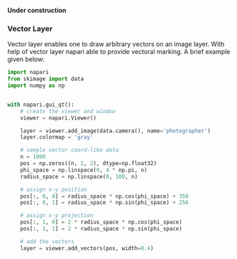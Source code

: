 **Under construction**

### Vector Layer

Vector layer enables one to draw arbitrary vectors on an image layer.
With help of vector layer napari able to provide vectoral marking. A
brief example given below:

```python
import napari
from skimage import data
import numpy as np


with napari.gui_qt():
    # create the viewer and window
    viewer = napari.Viewer()

    layer = viewer.add_image(data.camera(), name='photographer')
    layer.colormap = 'gray'

    # sample vector coord-like data
    n = 1000
    pos = np.zeros((n, 2, 2), dtype=np.float32)
    phi_space = np.linspace(0, 4 * np.pi, n)
    radius_space = np.linspace(0, 100, n)

    # assign x-y position
    pos[:, 0, 0] = radius_space * np.cos(phi_space) + 350
    pos[:, 0, 1] = radius_space * np.sin(phi_space) + 256

    # assign x-y projection
    pos[:, 1, 0] = 2 * radius_space * np.cos(phi_space)
    pos[:, 1, 1] = 2 * radius_space * np.sin(phi_space)

    # add the vectors
    layer = viewer.add_vectors(pos, width=0.4)
```

